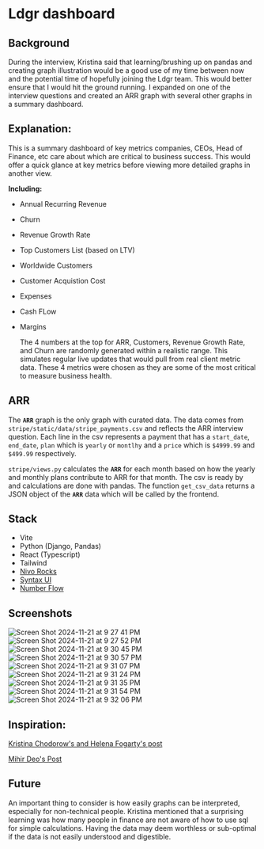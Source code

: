 # Ldgr dashboard

## Background
During the interview, Kristina said that learning/brushing up on pandas and creating graph illustration would be a good use of my time between now and the potential time of hopefully joining the Ldgr team. This would better ensure that I would hit the ground running. I expanded on one of the interview questions and created an ARR graph with several other graphs in a summary dashboard. 

## Explanation:
This is a summary dashboard of key metrics companies, CEOs, Head of Finance, etc care about which are critical to business success. This would offer a quick glance at key metrics before viewing more detailed graphs in another view. 

**Including:**
- Annual Recurring Revenue
- Churn
- Revenue Growth Rate
- Top Customers List (based on LTV)
- Worldwide Customers
- Customer Acquistion Cost
- Expenses
- Cash FLow
- Margins

  The 4 numbers at the top for ARR, Customers, Revenue Growth Rate, and Churn are randomly generated within a realistic range. This simulates regular live updates that would pull from real client metric data. These 4 metrics were chosen as they are some of the most critical to measure business health.

## ARR

The **`ARR`** graph is the only graph with curated data. The data comes from `stripe/static/data/stripe_payments.csv` and reflects the ARR interview question. Each line in the csv represents a payment that has a `start_date`, `end_date`, `plan` which is `yearly` or `montlhy` and a `price` which is `$4999.99` and `$499.99` respectively. 

`stripe/views.py` calculates the **`ARR`** for each month based on how the yearly and monthly plans contribute to ARR for that month. The csv is ready by and calculations are done with pandas. The function `get_csv_data` returns a JSON object of the  **`ARR`** data which will be called by the frontend. 

## Stack
- Vite
- Python (Django, Pandas)
- React (Typescript)
- Tailwind
- [Nivo Rocks](https://nivo.rocks/)
- [Syntax UI](https://syntaxui.com/)
- [Number Flow](https://number-flow.barvian.me/) 

## Screenshots

![Screen Shot 2024-11-21 at 9 27 41 PM](https://github.com/user-attachments/assets/431cd3af-e553-49e1-bf76-6b325fe8a129)
![Screen Shot 2024-11-21 at 9 27 52 PM](https://github.com/user-attachments/assets/5040092e-cf06-47f5-ad1d-799952055bf7)
![Screen Shot 2024-11-21 at 9 30 45 PM](https://github.com/user-attachments/assets/de26aef5-0e02-45b9-b5be-7a024be16c1b)
![Screen Shot 2024-11-21 at 9 30 57 PM](https://github.com/user-attachments/assets/2cd134b7-64c4-4b9c-8742-a8c62eed6084)
![Screen Shot 2024-11-21 at 9 31 07 PM](https://github.com/user-attachments/assets/dd90ffc5-2a4d-4239-a9af-064f80fc2b1e)
![Screen Shot 2024-11-21 at 9 31 24 PM](https://github.com/user-attachments/assets/136d55ac-cd18-40ae-85c9-2cd00c959d47)
![Screen Shot 2024-11-21 at 9 31 35 PM](https://github.com/user-attachments/assets/b9e01a55-220d-495b-80b0-c429362fbdc7)
![Screen Shot 2024-11-21 at 9 31 54 PM](https://github.com/user-attachments/assets/8935a213-9327-4d1d-8138-25f429b4c026)
![Screen Shot 2024-11-21 at 9 32 06 PM](https://github.com/user-attachments/assets/40e02bd6-0964-44aa-8543-2bfbbc80979f)



## Inspiration:

[Kristina Chodorow's and Helena Fogarty's post](https://www.linkedin.com/posts/kchodorow_fundraising-startups-founders-activity-7264056681616097280-mWXO?utm_source=share&utm_medium=member_desktop)

[Mihir Deo's Post](https://www.linkedin.com/posts/mihirdeo_here-are-the-5-key-metrics-every-early-stage-activity-7265370918674145280-tUti?utm_source=share&utm_medium=member_desktop)

## Future
An important thing to consider is how easily graphs can be interpreted, especially for non-technical people. Kristina mentioned that a surprising learning was how many people in finance are not aware of how to use sql for simple calculations. Having the data may deem worthless or sub-optimal if the data is not easily understood and digestible. 
